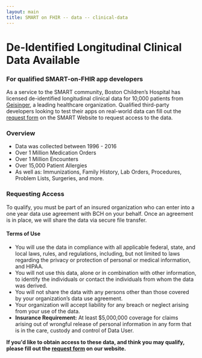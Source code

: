 ```yaml
---
layout: main
title: SMART on FHIR -- data -- clinical-data
---
```


# De-Identified Longitudinal Clinical Data Available
### For qualified SMART-on-FHIR app developers 

As a service to the SMART community, Boston Children’s Hospital has licensed de-identified longitudinal clinical data for 10,000 patients from [Geisinger](https://www.geisinger.org/), a leading healthcare organization. Qualified third-party developers looking to test their apps on real-world data can fill out the [request form](https://smarthealthit.org/de-identified-sample-data/) on the SMART Website to request access to the data. 

<h3> Overview </h3>

- Data was collected between 1996 - 2016
- Over 1 Million Medication Orders
- Over 1 Million Encounters
- Over 15,000 Patient Allergies
- As well as: Immunizations, Family History, Lab Orders, Procedures, Problem Lists, Surgeries, and more.

<h3> Requesting Access </h3>

To qualify, you must be part of an insured organization who can enter into a one year data use agreement with BCH
on your behalf. Once an agreement is in place, we will share the data via secure file transfer.

<h4> Terms of Use </h4>

* You will use the data in compliance with all applicable federal, state, and local laws, rules, and regulations, including, but not limited to laws regarding the privacy or protection of personal or medical information, and HIPAA.
* You will not use this data, alone or in combination with other information, to identify the individuals or contact the individuals from whom the data was derived.
* You will not share the data with any persons other than those covered by your organization’s data use agreement.
* Your organization will accept liability for any breach or neglect arising from your use of the data.
* **Insurance Requirement:** At least $5,000,000 coverage for claims arising out of wrongful release of personal information in any form that is in the care, custody and control of Data User.


**If you'd like to obtain access to these data, and think you may qualify, please fill out the [request form](https://smarthealthit.org/de-identified-sample-data/) on our website.** 


